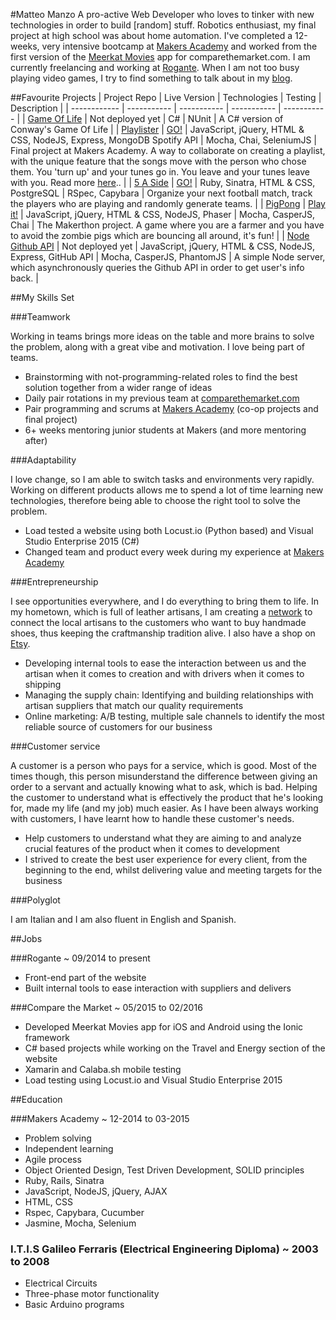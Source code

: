 #Matteo Manzo
A pro-active Web Developer who loves to tinker with new technologies in order to build [random] stuff. Robotics enthusiast, my final project at high school was about home automation. I've completed a 12-weeks, very intensive bootcamp at [Makers Academy](http://www.makersacademy.com/) and worked from the first version of the [Meerkat Movies](http://www.comparethemarket.com/meerkat/movies/) app for comparethemarket.com. I am currently freelancing and working at [Rogante](https://www.rogante.co/).
When I am not too busy playing video games, I try to find something to talk about in my [blog](http://matteomanzo.github.io/).

##Favourite Projects
| Project Repo | Live Version | Technologies | Testing | Description |
| ------------ | ----------- | ----------- | ----------- | ----------- |
| [Game Of Life](https://github.com/matteomanzo/GameOfLife) | Not deployed yet | C# | NUnit | A C# version of Conway's Game Of Life |
| [Playlister](https://github.com/matteomanzo/Playlister) | [GO!](https://turnuptunein.herokuapp.com/) | JavaScript, jQuery, HTML & CSS, NodeJS, Express, MongoDB Spotify API | Mocha, Chai, SeleniumJS | Final project at Makers Academy. A way to collaborate on creating a playlist, with the unique feature that the songs move with the person who chose them. You 'turn up' and your tunes go in. You leave and your tunes leave with you. Read more [here](https://github.com/matteomanzo/Playlister/blob/master/README.md).. |
| [5 A Side](https://github.com/matteomanzo/5_a_side) | [GO!](https://makers-five-a-side.herokuapp.com/) | Ruby, Sinatra, HTML & CSS, PostgreSQL | RSpec, Capybara  | Organize your next football match, track the players who are playing and randomly generate teams. |
| [PigPong](https://github.com/matteomanzo/PigPong) | [Play it!](https://zombie-pig-pong.herokuapp.com) | JavaScript, jQuery, HTML & CSS, NodeJS, Phaser | Mocha, CasperJS, Chai | The Makerthon project. A game where you are a farmer and you have to avoid the zombie pigs which are bouncing all around, it's fun! |
| [Node Github API](https://github.com/matteomanzo/node_github_api) | Not deployed yet | JavaScript, jQuery, HTML & CSS, NodeJS, Express, GitHub API | Mocha, CasperJS, PhantomJS | A simple Node server, which asynchronously queries the Github API in order to get user's info back. |

##My Skills Set

###Teamwork

Working in teams brings more ideas on the table and more brains to solve the problem, along with a great vibe and motivation. I love being part of teams.

- Brainstorming with not-programming-related roles to find the best solution together from a wider range of ideas
- Daily pair rotations in my previous team at [comparethemarket.com](http://www.comparethemarket.com/)
- Pair programming and scrums at [Makers Academy](http://www.makersacademy.com/) (co-op projects and final project)
- 6+ weeks mentoring junior students at Makers (and more mentoring after)

###Adaptability

I love change, so I am able to switch tasks and environments very rapidly.
Working on different products allows me to spend a lot of time learning new technologies, therefore being able to choose the right tool to solve the problem.

- Load tested a website using both Locust.io (Python based) and Visual Studio Enterprise 2015 (C#)
- Changed team and product every week during my experience at [Makers Academy](http://www.makersacademy.com/)

###Entrepreneurship

I see opportunities everywhere, and I do everything to bring them to life. In my hometown, which is full of leather artisans, I am creating a [network](http://www.rogante.co/) to connect the local artisans to the customers who want to buy handmade shoes, thus keeping the craftmanship tradition alive.
I also have a shop on [Etsy](https://www.etsy.com/shop/Rogante).
- Developing internal tools to ease the interaction between us and the artisan when it comes to creation and with drivers when it comes to shipping
- Managing the supply chain: Identifying and building relationships with artisan suppliers that match our quality requirements
- Online marketing: A/B testing, multiple sale channels to identify the most reliable source of customers for our business

###Customer service

A customer is a person who pays for a service, which is good. Most of the times though, this person misunderstand the difference between giving an order to a servant and actually knowing what to ask, which is bad.
Helping the customer to understand what is effectively the product that he's looking for, made my life (and my job) much easier.
As I have been always working with customers, I have learnt how to handle these customer's needs.

- Help customers to understand what they are aiming to and analyze crucial features of the product when it comes to development
- I strived to create the best user experience for every client, from the beginning to the end, whilst delivering value and meeting targets for the business

###Polyglot

I am Italian and I am also fluent in English and Spanish.

##Jobs

###Rogante ~ 09/2014 to present

- Front-end part of the website
- Built internal tools to ease interaction with suppliers and delivers

###Compare the Market ~ 05/2015 to 02/2016

- Developed Meerkat Movies app for iOS and Android using the Ionic framework
- C# based projects while working on the Travel and Energy section of the website
- Xamarin and Calaba.sh mobile testing
- Load testing using Locust.io and Visual Studio Enterprise 2015

##Education

###Makers Academy ~ 12-2014 to 03-2015

- Problem solving
- Independent learning
- Agile process
- Object Oriented Design, Test Driven Development, SOLID principles
- Ruby, Rails, Sinatra
- JavaScript, NodeJS, jQuery, AJAX
- HTML, CSS
- Rspec, Capybara, Cucumber
- Jasmine, Mocha, Selenium

### I.T.I.S Galileo Ferraris (Electrical Engineering Diploma) ~ 2003 to 2008

- Electrical Circuits
- Three-phase motor functionality
- Basic Arduino programs
